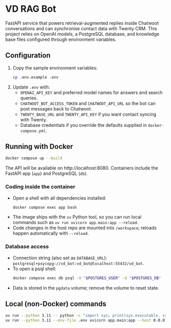 # VD RAG Bot

FastAPI service that powers retrieval-augmented replies inside Chatwoot conversations and can synchronise contact data with Twenty CRM. This project relies on OpenAI models, a PostgreSQL database, and knowledge base files configured through environment variables.

## Configuration

1. Copy the sample environment variables:
   ```bash
   cp .env.example .env
   ```
2. Update `.env` with:
   - `OPENAI_API_KEY` and preferred model names for answers and search queries.
   - `CHATWOOT_BOT_ACCESS_TOKEN` and `CHATWOOT_API_URL` so the bot can post messages back to Chatwoot.
   - `TWENTY_BASE_URL` and `TWENTY_API_KEY` if you want contact syncing with Twenty.
   - Database credentials if you override the defaults supplied in `docker-compose.yml`.

## Running with Docker

```bash
docker compose up --build
```

The API will be available on http://localhost:8080. Containers include the FastAPI app (`app`) and PostgreSQL (`db`).

### Coding inside the container

- Open a shell with all dependencies installed:
  ```bash
  docker compose exec app bash
  ```
- The image ships with the `uv` Python tool, so you can run local commands such as `uv run uvicorn app.main:app --reload`.
- Code changes in the host repo are mounted into `/workspace`; reloads happen automatically with `--reload`.

### Database access

- Connection string (also set as `DATABASE_URL`): `postgresql+psycopg://vd_bot:vd_bot@localhost:55432/vd_bot`.
- To open a psql shell:
  ```bash
  docker compose exec db psql -U "$POSTGRES_USER" -d "$POSTGRES_DB"
  ```
- Data is stored in the `pgdata` volume; remove the volume to reset state.

## Local (non-Docker) commands

```bash
uv run --python 3.11 -- python -c "import sys; print(sys.executable, sys.version)"
uv run --python 3.11 --env-file .env uvicorn app.main:app --host 0.0.0.0 --port 8080 --reload
```
